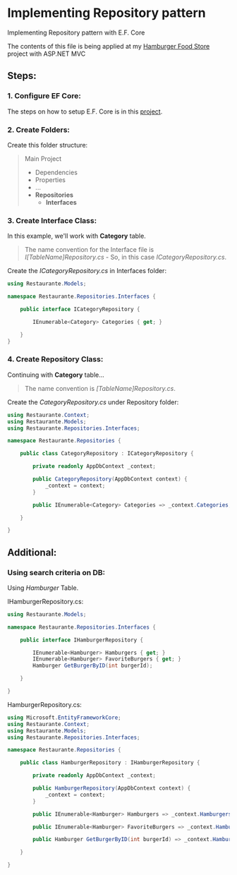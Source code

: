 # Implementing Repository pattern
Implementing Repository pattern with E.F. Core

The contents of this file is being applied at my [Hamburger Food Store](https://github.com/raphaelfrei/hamburger-website) project with ASP.NET MVC

## Steps:

### 1. Configure EF Core:

The steps on how to setup E.F. Core is in this [project](https://github.com/raphaelfrei/asp-net/blob/main/ef-code.md).

### 2. Create Folders:

Create this folder structure:

> Main Project
>  - Dependencies
>  - Properties
>  - ...
>  - **Repositories**
>    - **Interfaces**

### 3. Create Interface Class:

In this example, we'll work with **Category** table.

> The name convention for the Interface file is *I[TableName]Repository.cs* - So, in this case *ICategoryRepository.cs*. 

Create the *ICategoryRepository.cs* in Interfaces folder:

````csharp
using Restaurante.Models;

namespace Restaurante.Repositories.Interfaces {

    public interface ICategoryRepository {

        IEnumerable<Category> Categories { get; }

    }
}
````

### 4. Create Repository Class:

Continuing with **Category** table...

> The name convention is *[TableName]Repository.cs*.

Create the *CategoryRepository.cs* under Repository folder:

````csharp
using Restaurante.Context;
using Restaurante.Models;
using Restaurante.Repositories.Interfaces;

namespace Restaurante.Repositories {

    public class CategoryRepository : ICategoryRepository {

        private readonly AppDbContext _context;

        public CategoryRepository(AppDbContext context) {
            _context = context;
        }

        public IEnumerable<Category> Categories => _context.Categories;

    }

}
````

## Additional:

### Using search criteria on DB:

Using *Hamburger* Table.

IHamburgerRepository.cs:
````csharp
using Restaurante.Models;

namespace Restaurante.Repositories.Interfaces {

    public interface IHamburgerRepository {

        IEnumerable<Hamburger> Hamburgers { get; }
        IEnumerable<Hamburger> FavoriteBurgers { get; }
        Hamburger GetBurgerByID(int burgerId);

    }

}
````

HamburgerRepository.cs:
````csharp
using Microsoft.EntityFrameworkCore;
using Restaurante.Context;
using Restaurante.Models;
using Restaurante.Repositories.Interfaces;

namespace Restaurante.Repositories {

    public class HamburgerRepository : IHamburgerRepository {

        private readonly AppDbContext _context;

        public HamburgerRepository(AppDbContext context) {
            _context = context;
        }

        public IEnumerable<Hamburger> Hamburgers => _context.Hamburgers.Include(c => c.Category);

        public IEnumerable<Hamburger> FavoriteBurgers => _context.Hamburgers.Where(h => h.IsFavorite).Include(h => h.Category);

        public Hamburger GetBurgerByID(int burgerId) => _context.Hamburgers.FirstOrDefault(h => h.HamburgerID == burgerId);

    }

}
````
